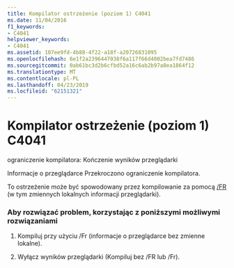 ```yaml
---
title: Kompilator ostrzeżenie (poziom 1) C4041
ms.date: 11/04/2016
f1_keywords:
- C4041
helpviewer_keywords:
- C4041
ms.assetid: 107ee9fd-4b88-4f22-a18f-a20726831095
ms.openlocfilehash: 6e1f2a2396447038f6a117f66d4002bea7fd7486
ms.sourcegitcommit: 0ab61bc3d2b6cfbd52a16c6ab2b97a8ea1864f12
ms.translationtype: MT
ms.contentlocale: pl-PL
ms.lasthandoff: 04/23/2019
ms.locfileid: "62151321"
---
```

# <a name="compiler-warning-level-1-c4041"></a>Kompilator ostrzeżenie (poziom 1) C4041

ograniczenie kompilatora: Kończenie wyników przeglądarki

Informacje o przeglądarce Przekroczono ograniczenie kompilatora.

To ostrzeżenie może być spowodowany przez kompilowanie za pomocą [/FR](../../build/reference/fr-fr-create-dot-sbr-file.md) (w tym zmiennych lokalnych informacji przeglądarki).

### <a name="to-fix-by-using-the-following-possible-solutions"></a>Aby rozwiązać problem, korzystając z poniższymi możliwymi rozwiązaniami

1. Kompiluj przy użyciu /Fr (informacje o przeglądarce bez zmienne lokalne).

1. Wyłącz wyników przeglądarki (Kompiluj bez /FR lub /Fr).